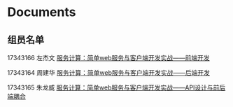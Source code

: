 # Documents

## 组员名单

17343166 左杰文  [服务计算：简单web服务与客户端开发实战——前端开发](../Client/服务计算：简单web服务与客户端开发实战——前端开发.md)

17343164 周建华 [服务计算：简单web服务与客户端开发实战——后端开发](../Server/服务计算：简单web服务与客户端开发实战——前端开发.md)

17343165 朱龙威 [服务计算：简单web服务与客户端开发实战——API设计与前后端耦合](服务计算：简单web服务与客户端开发实战——API设计与前后端耦合.md)
